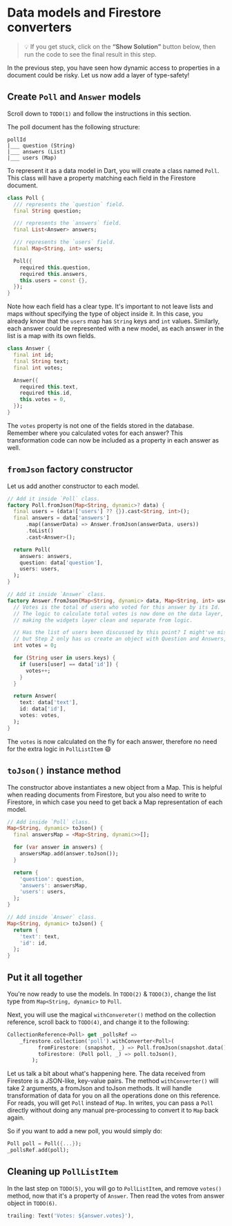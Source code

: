 # Data models and Firestore converters

> 💡 If you get stuck, click on the **“Show Solution”** button below, then run the code to see the final result in this step.

In the previous step, you have seen how dynamic access to properties in a document could be risky.
Let us now add a layer of type-safety!

## Create `Poll` and `Answer` models

Scroll down to `TODO(1)` and follow the instructions in this section.

The poll document has the following structure:

```
pollId
|___ question (String)
|___ answers (List)
|___ users (Map)
```

To represent it as a data model in Dart, you will create a class named `Poll`. This class will have a property matching each field in the Firestore document.

```dart
class Poll {
  /// represents the `question` field.
  final String question;

  /// represents the `answers` field.
  final List<Answer> answers;

  /// represents the `users` field.
  final Map<String, int> users;

  Poll({
    required this.question,
    required this.answers,
    this.users = const {},
  });
}
```

Note how each field has a clear type. It's important to not leave lists and maps without specifying the type of object inside it. In this case, you already know that the `users` map has `String` keys and `int` values. Similarly, each answer could be represented with a new model, as each answer in the list is a map with its own fields.

```dart
class Answer {
  final int id;
  final String text;
  final int votes;

  Answer({
    required this.text,
    required this.id,
    this.votes = 0,
  });
}
```
<!-- Hm, is this part out of order? I might've missed it, but I did not see any mention of vote calculation thus far? Is it in the snippet code already provided to the user? If so, I'd highlighting that section, or ask the user to implement that part themselves. It feels a bit like something that maybe you know about at this point as the author, but something the workshop taker has not yet covered.-->
The `votes` property is not one of the fields stored in the database. Remember where you calculated votes for each answer?
This transformation code can now be included as a property in each answer as well.

## `fromJson` factory constructor

Let us add another constructor to each model.

```dart
// Add it inside `Poll` class.
factory Poll.fromJson(Map<String, dynamic>? data) {
  final users = (data!['users'] ?? {}).cast<String, int>();
  final answers = data['answers']
      .map((answerData) => Answer.fromJson(answerData, users))
      .toList()
      .cast<Answer>();

  return Poll(
    answers: answers,
    question: data['question'],
    users: users,
  );
}

// Add it inside `Answer` class.
factory Answer.fromJson(Map<String, dynamic> data, Map<String, int> users) {
  // Votes is the total of users who voted for this answer by its Id.
  // The logic to calculate total votes is now done on the data layer,
  // making the widgets layer clean and separate from logic.

  // Has the list of users been discussed by this point? I might've missed it, 
  // but Step 2 only has us create an object with Question and Answers, no users.
  int votes = 0;

  for (String user in users.keys) {
    if (users[user] == data['id']) {
      votes++;
    }
  }

  return Answer(
    text: data['text'],
    id: data['id'],
    votes: votes,
  );
}
```

<!-- Once again, I feel like a step has been skipped here, since we didn't code up the vote calculation for PollListItem, but rather just used the code that was already in place. -->
The `votes` is now calculated on the fly for each answer, therefore no need for the extra logic in `PollListItem` 😄

## `toJson()` instance method

The constructor above instantiates a new object from a Map. This is helpful when reading documents from Firestore, but you also need to write to Firestore, in which case you need to get back a Map representation of each model.

```dart
// Add inside `Poll` class.
Map<String, dynamic> toJson() {
  final answersMap = <Map<String, dynamic>>[];

  for (var answer in answers) {
    answersMap.add(answer.toJson());
  }

  return {
    'question': question,
    'answers': answersMap,
    'users': users,
  };
}

// Add inside `Answer` class.
Map<String, dynamic> toJson() {
  return {
    'text': text,
    'id': id,
  };
}
```

## Put it all together

You're now ready to use the models. In `TODO(2)` & `TODO(3)`, change the list type from `Map<String, dynamic>` to `Poll`.

<!-- maybe avoid the word magical? "Handy" or "useful" instead? You have a great explanation of what's going on below, but magic sometimes scares folks :)  -->
Next, you will use the magical `withConvereter()` method on the collection reference, scroll back to `TODO(4)`, and change it to the following:

```dart
CollectionReference<Poll> get _pollsRef =>
    _firestore.collection('poll').withConverter<Poll>(
          fromFirestore: (snapshot, _) => Poll.fromJson(snapshot.data()),
          toFirestore: (Poll poll, _) => poll.toJson(),
        );
```

Let us talk a bit about what's happening here. The data received from Firestore is a JSON-like, key-value pairs. The method `withConverter()` will take 2 arguments, a fromJson and toJson methods. It will handle transformation of data for you on all the operations done on this reference. For reads, you will get `Poll` instead of `Map`. In writes, you can pass a `Poll` directly without doing any manual pre-processing to convert it to `Map` back again.

So if you want to add a new poll, you would simply do:

```dart
Poll poll = Poll({...});
_pollsRef.add(poll);
```

## Cleaning up `PollListItem`

In the last step on `TODO(5)`, you will go to `PollListItem`, and remove `votes()` method, now that it's a property of `Answer`.
Then read the votes from answer object in `TODO(6)`.

```dart
trailing: Text('Votes: ${answer.votes}'),
```
